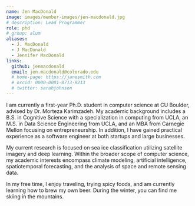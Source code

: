 ```yaml
---
name: Jen MacDonald
image: images/member-images/jen-macdonald.jpg
# description: Lead Programmer
role: phd
# group: alum
aliases:
  - J. MacDonald
  - J MacDonald
  - Jennifer MacDonald
links:
  github: jenmacdonald
  email: jen.macdonald@colorado.edu
  # home-page: https://janesmith.com
  # orcid: 0000-0001-8713-9213
  # twitter: sarahjohnson
---
```


I am currently a first-year Ph.D. student in computer science at CU Boulder, advised by Dr. Morteza Karimzadeh. My academic background includes a B.S. in Cognitive Science with a specialization in computing from UCLA, an M.S. in Data Science Engineering from UCLA, and an MBA from Carnegie Mellon focusing on entrepreneurship. In addition, I have gained practical experience as a software engineer at both startups and large businesses.

My current research is focused on sea ice classification utilizing satellite imagery and deep learning. Within the broader scope of computer science, my academic interests encompass climate modeling, artificial intelligence, spatiotemporal forecasting, and the analysis of space and remote sensing data.

In my free time, I enjoy traveling, trying spicy foods, and am currently learning how to brew my own beer. During the winter, you can find me skiing in the mountains.
